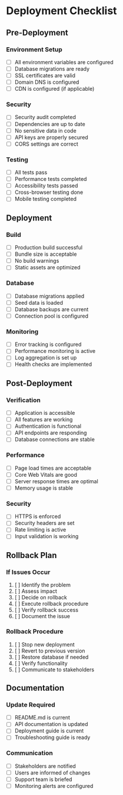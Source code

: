# Deployment Checklist

## Pre-Deployment

### Environment Setup
- [ ] All environment variables are configured
- [ ] Database migrations are ready
- [ ] SSL certificates are valid
- [ ] Domain DNS is configured
- [ ] CDN is configured (if applicable)

### Security
- [ ] Security audit completed
- [ ] Dependencies are up to date
- [ ] No sensitive data in code
- [ ] API keys are properly secured
- [ ] CORS settings are correct

### Testing
- [ ] All tests pass
- [ ] Performance tests completed
- [ ] Accessibility tests passed
- [ ] Cross-browser testing done
- [ ] Mobile testing completed

## Deployment

### Build
- [ ] Production build successful
- [ ] Bundle size is acceptable
- [ ] No build warnings
- [ ] Static assets are optimized

### Database
- [ ] Database migrations applied
- [ ] Seed data is loaded
- [ ] Database backups are current
- [ ] Connection pool is configured

### Monitoring
- [ ] Error tracking is configured
- [ ] Performance monitoring is active
- [ ] Log aggregation is set up
- [ ] Health checks are implemented

## Post-Deployment

### Verification
- [ ] Application is accessible
- [ ] All features are working
- [ ] Authentication is functional
- [ ] API endpoints are responding
- [ ] Database connections are stable

### Performance
- [ ] Page load times are acceptable
- [ ] Core Web Vitals are good
- [ ] Server response times are optimal
- [ ] Memory usage is stable

### Security
- [ ] HTTPS is enforced
- [ ] Security headers are set
- [ ] Rate limiting is active
- [ ] Input validation is working

## Rollback Plan

### If Issues Occur
1. [ ] Identify the problem
2. [ ] Assess impact
3. [ ] Decide on rollback
4. [ ] Execute rollback procedure
5. [ ] Verify rollback success
6. [ ] Document the issue

### Rollback Procedure
1. [ ] Stop new deployment
2. [ ] Revert to previous version
3. [ ] Restore database if needed
4. [ ] Verify functionality
5. [ ] Communicate to stakeholders

## Documentation

### Update Required
- [ ] README.md is current
- [ ] API documentation is updated
- [ ] Deployment guide is current
- [ ] Troubleshooting guide is ready

### Communication
- [ ] Stakeholders are notified
- [ ] Users are informed of changes
- [ ] Support team is briefed
- [ ] Monitoring alerts are configured 